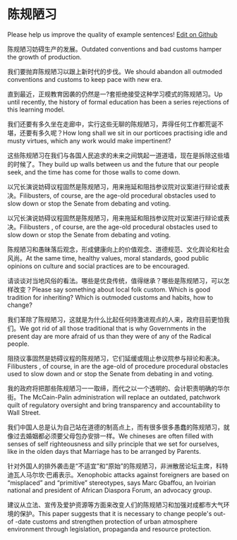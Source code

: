 # 陈规陋习

Please help us improve the quality of example sentences! [Edit on Github](https://github.com/jiyushe/jiyu-example-sentence-source/blob/main/chinese/chenguilouxi.md)

<p><span class="chinese">陈规陋习妨碍生产的发展。</span><span class="english">Outdated conventions and bad customs hamper the growth of production.</span></p>

<p><span class="chinese">我们要抛弃陈规陋习以跟上新时代的步伐。</span><span class="english">We should abandon all outmoded conventions and customs to keep pace with new era.</span></p>

<p><span class="chinese">直到最近，正规教育因袭的仍然是一?套拒绝接受这种学习模式的陈规陋习。</span><span class="english">Up until recently, the history of formal education has been a series rejections of this learning model.</span></p>

<p><span class="chinese">我们还要有多久坐在走廊中，实行这些无聊的陈规陋习，弄得任何工作都荒诞不堪，还要有多久呢？</span><span class="english">How long shall we sit in our porticoes practising idle and musty virtues, which any work would make impertinent?</span></p>

<p><span class="chinese">这些陈规陋习在我们与各国人民追求的未来之间筑起一道道墙，现在是拆除这些墙的时候了。</span><span class="english">They build up walls between us and the future that our people seek, and the time has come for those walls to come down.</span></p>

<p><span class="chinese">以冗长演说妨碍议程固然是陈规陋习，用来拖延和阻挡参议院对议案进行辩论或表决。</span><span class="english">Filibusters, of course, are the age-old procedural obstacles used to slow down or stop the Senate from debating and voting.</span></p>

<p><span class="chinese">以冗长演说妨碍议程固然是陈规陋习，用来拖延和阻挡参议院对议案进行辩论或表决。</span><span class="english">Filibusters , of course, are the age-old procedural obstacles used to slow down or stop the Senate from debating and voting.</span></p>

<p><span class="chinese">陈规陋习和愚昧落后观念，形成健康向上的价值观念、道德规范、文化舆论和社会风尚。</span><span class="english">At the same time, healthy values, moral standards, good public opinions on culture and social practices are to be encouraged.</span></p>

<p><span class="chinese">请谈谈对当地风俗的看法。哪些是优良传统，值得继承？哪些是陈规陋习，可以怎样改变？</span><span class="english">Please say something about local folk custom. Which is good tradition for inheriting? Which is outmoded customs and habits, how to change?</span></p>

<p><span class="chinese">我们革除了陈规陋习，这就是为什么比起任何持激进观点的人来，政府目前更怕我们。</span><span class="english">We got rid of all those traditional that is why Governments in the present day are more afraid of us than they were of any of the Radical people.</span></p>

<p><span class="chinese">阻挠议事固然是妨碍议程的陈规陋习，它们延缓或阻止参议院参与辩论和表决。</span><span class="english">Filibusters , of course, in are the age-old of procedure procedural obstacles used to slow down and or stop the Senate from debating in and voting.</span></p>

<p><span class="chinese">我的政府将把那些陈规陋习一一取缔，而代之以一个透明的、会计职责明确的华尔街。</span><span class="english">The McCain-Palin administration will replace an outdated, patchwork quilt of regulatory oversight and bring transparency and accountability to Wall Street.</span></p>

<p><span class="chinese">我们中国人总是认为自己站在道德的制高点上，而有很多很多愚蠢的陈规陋习，就像过去婚姻都必须要父母包办安排一样。</span><span class="english">We chineses are often filled with senses of self righteousness and silly principle that we set for ourselves, like in the olden days that Marriage has to be arranged by Parents.</span></p>

<p><span class="chinese">针对外国人的排外袭击是“不适宜”和“原始”的陈规陋习，非洲散居论坛主席，科特迪瓦人马尔坎·巴甫表示。</span><span class="english">Xenophobic attacks against foreigners are based on “misplaced” and “primitive” stereotypes, says Marc Gbaffou, an Ivoirian national and president of African Diaspora Forum, an advocacy group.</span></p>

<p><span class="chinese">建议从立法、宣传及爱护资源等方面来改变人们的陈规陋习和加强对成都市大气环境的保护。</span><span class="english">This paper suggests that it is necessary to change people's out-of -date customs and strengthen protection of urban atmosphere environment through legislation, propaganda and resource protection.</span></p>

